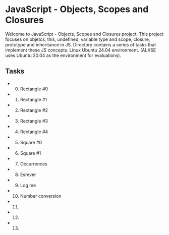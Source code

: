 # JavaScript - Objects, Scopes and Closures

Welcome to JavaScript - Objects, Scopes and Closures project. This project focuses on objetcs, this, undefined, variable type and scope, closure, prototype and inheritance in JS. Directory contains a series of tasks that implement these JS concepts. Linux Ubuntu 24.04 environment. (ALXSE uses Ubuntu 20.04 as the environment for evaluations).


## Tasks

- 0. Rectangle #0
- 1. Rectangle #1
- 2. Rectangle #2
- 3. Rectangle #3
- 4. Rectangle #4
- 5. Square #0
- 6. Square #1
- 7. Occurrences
- 8. Esrever
- 9. Log me
- 10. Number conversion
- 11. 
- 12. 
- 13. 

